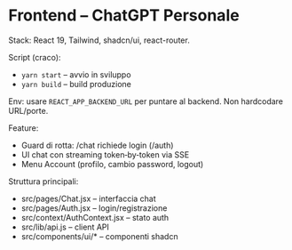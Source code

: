 # Frontend – ChatGPT Personale

Stack: React 19, Tailwind, shadcn/ui, react-router.

Script (craco):
- `yarn start` – avvio in sviluppo
- `yarn build` – build produzione

Env: usare `REACT_APP_BACKEND_URL` per puntare al backend. Non hardcodare URL/porte.

Feature:
- Guard di rotta: /chat richiede login (/auth)
- UI chat con streaming token‑by‑token via SSE
- Menu Account (profilo, cambio password, logout)

Struttura principali:
- src/pages/Chat.jsx – interfaccia chat
- src/pages/Auth.jsx – login/registrazione
- src/context/AuthContext.jsx – stato auth
- src/lib/api.js – client API
- src/components/ui/* – componenti shadcn